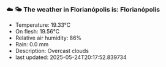 ### ☁️ 🌤️  The weather in Florianópolis is: Florianópolis

- Temperature: 19.33°C
- On flesh: 19.56°C
- Relative air humidity: 86%
- Rain: 0.0 mm
- Description: Overcast clouds
- last updated: 2025-05-24T20:17:52.839734
